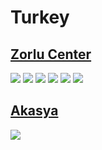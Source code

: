 
# Turkey

## [Zorlu Center](https://www.apple.com/tr/retail/zorlucenter/)
<img src="https://www.apple.com/tr/retail/zorlucenter/images/hero_large_2x.jpg"/>
<img src="https://www.apple.com/tr/retail/store/galleries/zorlucenter/images/zorlucenter_gallery_image2.jpg"/>
<img src="https://www.apple.com/tr/retail/store/galleries/zorlucenter/images/zorlucenter_gallery_image3.jpg"/>
<img src="https://www.apple.com/tr/retail/store/galleries/zorlucenter/images/zorlucenter_gallery_image4.jpg"/>
<img src="https://www.apple.com/tr/retail/store/galleries/zorlucenter/images/zorlucenter_gallery_image5.jpg"/>
<img src="https://www.apple.com/tr/retail/store/galleries/zorlucenter/images/zorlucenter_gallery_image6.jpg"/>

## [Akasya](https://www.apple.com/tr/retail/akasya/)
<img src="https://www.apple.com/tr/retail/akasya/images/hero_large_2x.jpg"/>
